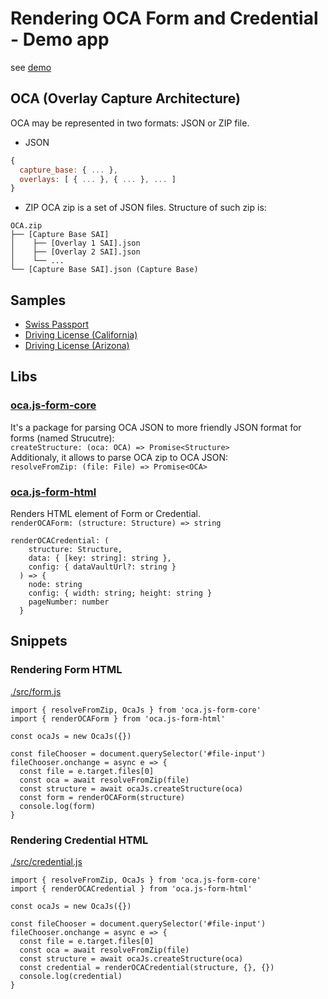 # Rendering OCA Form and Credential - Demo app

see [demo](https://demo.oca.argo.colossi.network/)

## OCA (Overlay Capture Architecture)

OCA may be represented in two formats: JSON or ZIP file.

- JSON

```js
{
  capture_base: { ... },
  overlays: [ { ... }, { ... }, ... ]
}
```

- ZIP
OCA zip is a set of JSON files. Structure of such zip is:
```
OCA.zip
├── [Capture Base SAI]
│    ├── [Overlay 1 SAI].json
│    ├── [Overlay 2 SAI].json
│    └── ...
└── [Capture Base SAI].json (Capture Base)
```

## Samples

- [Swiss Passport](https://data-vault.argo.colossi.network/api/v1/files/zQmXqk6Wyh2ki7YwXkqYk2vKtU4aiWY7whDraGJVVUep2tA)
- [Driving License (California)](https://data-vault.argo.colossi.network/api/v1/files/zQmUEHF1zm5XXhn9dvSk2NRevKPsHVcnpCYx2C3DuM5F4ui)
- [Driving License (Arizona)](https://data-vault.argo.colossi.network/api/v1/files/zQmPfNmyFTon99HQv2ic79PRSL8i113JfLLYCXGyR8r3qe4)

## Libs

### [oca.js-form-core](https://github.com/THCLab/oca.js-form-core)

It's a package for parsing OCA JSON to more friendly JSON format for forms (named Strucutre):  
`createStructure: (oca: OCA) => Promise<Structure>`  
Additionaly, it allows to parse OCA zip to OCA JSON:  
`resolveFromZip: (file: File) => Promise<OCA>`

### [oca.js-form-html](https://github.com/THCLab/oca.js-form-html)

Renders HTML element of Form or Credential.  
`renderOCAForm: (structure: Structure) => string`
```
renderOCACredential: (
    structure: Structure,
    data: { [key: string]: string },
    config: { dataVaultUrl?: string }
  ) => {
    node: string
    config: { width: string; height: string }
    pageNumber: number
  }
```

## Snippets

### Rendering Form HTML
[./src/form.js](./src/form.js)

```
import { resolveFromZip, OcaJs } from 'oca.js-form-core'
import { renderOCAForm } from 'oca.js-form-html'

const ocaJs = new OcaJs({})

const fileChooser = document.querySelector('#file-input')
fileChooser.onchange = async e => {
  const file = e.target.files[0]
  const oca = await resolveFromZip(file)
  const structure = await ocaJs.createStructure(oca)
  const form = renderOCAForm(structure)
  console.log(form)
}
```

### Rendering Credential HTML
[./src/credential.js](./src/credential.js)

```
import { resolveFromZip, OcaJs } from 'oca.js-form-core'
import { renderOCACredential } from 'oca.js-form-html'

const ocaJs = new OcaJs({})

const fileChooser = document.querySelector('#file-input')
fileChooser.onchange = async e => {
  const file = e.target.files[0]
  const oca = await resolveFromZip(file)
  const structure = await ocaJs.createStructure(oca)
  const credential = renderOCACredential(structure, {}, {})
  console.log(credential)
}
```
